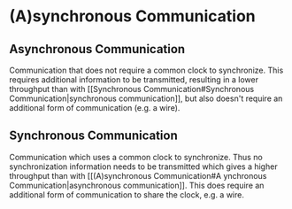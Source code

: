 # (A)synchronous Communication
## Asynchronous Communication
Communication that does not require a common clock to synchronize. This requires additional information to be transmitted, resulting in a lower throughput than with [[Synchronous Communication#Synchronous Communication|synchronous communication]], but also doesn't require an additional form of communication (e.g. a wire).

## Synchronous Communication
Communication which uses a common clock to synchronize. Thus no synchronization information needs to be transmitted which gives a higher throughput than with [[(A)synchronous Communication#A ynchronous Communication|asynchronous communication]]. This does require an additional form of communication to share the clock, e.g. a wire.